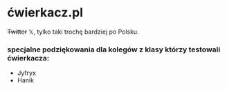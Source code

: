 # ćwierkacz.pl
~~Twitter~~ 𝕏, tylko taki trochę bardziej po Polsku.


### specjalne podziękowania dla kolegów z klasy którzy testowali ćwierkacza:
- Jyfryx
- Hanik